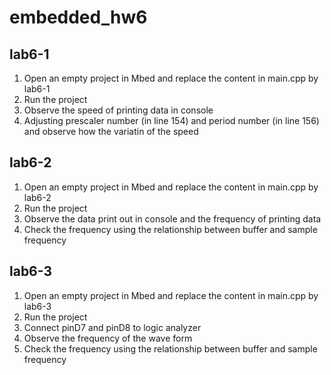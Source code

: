 # embedded_hw6
lab6-1
------------------------------------------------------------
1. Open an empty project in Mbed and replace the content in main.cpp by lab6-1
2. Run the project
3. Observe the speed of printing data in console
4. Adjusting prescaler number (in line 154) and period number (in line 156) and observe how the variatin of the speed

lab6-2
------------------------------------------------------------
1. Open an empty project in Mbed and replace the content in main.cpp by lab6-2
2. Run the project
3. Observe the data print out in console and the frequency of printing data
4. Check the frequency using the relationship between buffer and sample frequency

lab6-3
------------------------------------------------------------
1. Open an empty project in Mbed and replace the content in main.cpp by lab6-3
2. Run the project
3. Connect pinD7 and pinD8 to logic analyzer
4. Observe the frequency of the wave form
5. Check the frequency using the relationship between buffer and sample frequency
